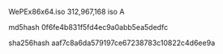 WePEx86x64.iso		312,967,168				iso	A	

md5hash
0f6fe4b831f5fd4ec9a0abb5ea5dedfc	

sha256hash
aaf7c8a6da579197ce67238783c10822c4d6ee9a	

